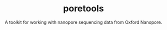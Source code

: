 ---
title: poretools
category: software
subtitle: A toolkit for working with nanopore sequencing data from Oxford Nanopore.
layout: blog_default
modal-id: 5
img: poretools.png
thumbnail: poretools.png
alt: poretools.png
manuscript: http://bioinformatics.oxfordjournals.org/content/30/23/3399
code: https://github.com/arq5x/poretools
docs: http://poretools.readthedocs.org/en/latest/content/
description: Poretools is a flexible toolkit for exploring datasets generated by nanopore sequencing devices from MinION for the purposes of quality control and downstream analysis. Poretools operates directly on the native FAST5 (an application of the HDF5 standard) file format produced by ONT and provides a wealth of format conversion utilities and data exploration and visualization tools.
---